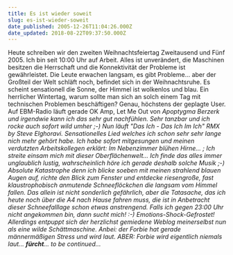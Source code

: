 ```yaml
---
title: Es ist wieder soweit
slug: es-ist-wieder-soweit
date_published: 2005-12-26T11:04:26.000Z
date_updated: 2018-08-22T09:37:50.000Z
---
```


Heute schreiben wir den zweiten Weihnachtsfeiertag Zweitausend und Fünf 2005. Ich bin seit 10:00 Uhr auf Arbeit. Alles ist unverändert, die Maschinen besitzen die Herrschaft und die Konnektivität der Probleme ist gewährleistet. Die Leute erwachen langsam, es gibt Probleme... aber der Großteil der Welt schläft noch, befindet sich in der Weihnachtsruhe. Es scheint sensationell die Sonne, der Himmel ist wolkenlos und blau. Ein herrlicher Wintertag, warum sollte man sich an solch einem Tag mit technischen Problemen beschäftigen? Genau, höchstens der geplagte User.
Auf EBM-Radio läuft gerade OK Amp, Let Me Out von *Apoptygma Berzerk *und irgendwie kann ich das sehr gut nachfühlen. Sehr tanzbar und ich rocke auch sofort wild umher ;-) 
Nun läuft "Das Ich - Das Ich Im Ich" RMX by Steve Elghoravi. Sensationelles Lied welches ich schon sehr sehr lange nich mehr gehört habe. Ich habe sofort mitgesungen und meinen verdutzten Arbeitskollegen erklärt: Im Nebenzimmer blühen Hirne... ; Ich streite einsam mich mit dieser Oberflächenwelt... Ich finde das alles immer unglaublich lustig, wahrscheinlich höre ich gerade deshalb solche Musik ;-) 
Absolute Katastrophe denn ich blicke soeben mit meinen strahlend blauen Augen auf, richte den Blick zum Fenster und entdecke riesengroße, fast klaustrophobisch anmutende *Schneeflöckchen* die langsam vom Himmel fallen. Das allein ist nicht sonderlich gefährlich, aber die Tatasache, das ich heute noch über die A4 nach Hause fahren muss, die ist in Anbetracht dieser Schneefalllage schon etwas anstrengend. Falls ich gegen 23:00 Uhr nicht angekommen bin, dann sucht mich! :-) 
Emotions-Shock-Gefrostet! Allerdings entpuppt sich der herzlichst gemiedene Weblog meinerselbst nun als eine wilde *Schättmaschine.* Anbei: der Forbie hat gerade männermäßigen Stress und wird laut. ABER: Forbie wird eigentlich niemals laut... **fürcht***... to be continued...*
